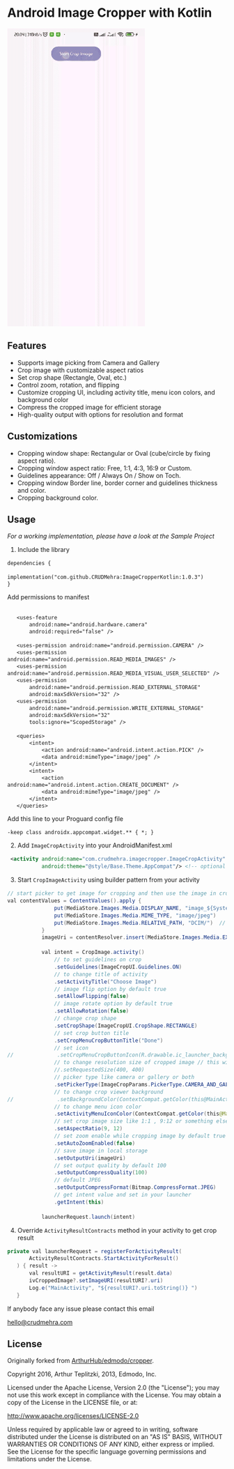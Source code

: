 Android Image Cropper with Kotlin
=======

![Crop](https://github.com/CRUDMehra/ImageCropperKotlin/blob/main/sample/demo_large.gif?raw=true)


## Features
- Supports image picking from Camera and Gallery
- Crop image with customizable aspect ratios
- Set crop shape (Rectangle, Oval, etc.)
- Control zoom, rotation, and flipping
- Customize cropping UI, including activity title, menu icon colors, and background color
- Compress the cropped image for efficient storage
- High-quality output with options for resolution and format



## Customizations
- Cropping window shape: Rectangular or Oval (cube/circle by fixing aspect ratio).
- Cropping window aspect ratio: Free, 1:1, 4:3, 16:9 or Custom.
- Guidelines appearance: Off / Always On / Show on Toch.
- Cropping window Border line, border corner and guidelines thickness and color.
- Cropping background color.


## Usage
*For a working implementation, please have a look at the Sample Project*


1. Include the library

 ```
 dependencies {
     	        implementation("com.github.CRUDMehra:ImageCropperKotlin:1.0.3")
 }
 ```

Add permissions to manifest

 ```
 
    <uses-feature
        android:name="android.hardware.camera"
        android:required="false" />

    <uses-permission android:name="android.permission.CAMERA" />
    <uses-permission android:name="android.permission.READ_MEDIA_IMAGES" />
    <uses-permission android:name="android.permission.READ_MEDIA_VISUAL_USER_SELECTED" />
    <uses-permission
        android:name="android.permission.READ_EXTERNAL_STORAGE"
        android:maxSdkVersion="32" />
    <uses-permission
        android:name="android.permission.WRITE_EXTERNAL_STORAGE"
        android:maxSdkVersion="32"
        tools:ignore="ScopedStorage" />

    <queries>
        <intent>
            <action android:name="android.intent.action.PICK" />
            <data android:mimeType="image/jpeg" />
        </intent>
        <intent>
            <action android:name="android.intent.action.CREATE_DOCUMENT" />
            <data android:mimeType="image/jpeg" />
        </intent>
    </queries>

```
Add this line to your Proguard config file
```
-keep class androidx.appcompat.widget.** { *; }
```



2. Add `ImageCropActivity` into your AndroidManifest.xml
 ```xml
  <activity android:name="com.crudmehra.imagecropper.ImageCropActivity"
            android:theme="@style/Base.Theme.AppCompat"/> <!-- optional (needed if default theme has no action bar) -->
 ```

3. Start `CropImageActivity` using builder pattern from your activity
 ```java
 // start picker to get image for cropping and then use the image in cropping activity
 val contentValues = ContentValues().apply {
                put(MediaStore.Images.Media.DISPLAY_NAME, "image_${System.currentTimeMillis()}.jpg")
                put(MediaStore.Images.Media.MIME_TYPE, "image/jpeg")
                put(MediaStore.Images.Media.RELATIVE_PATH, "DCIM/")  // Optional: specify folder
            }
            imageUri = contentResolver.insert(MediaStore.Images.Media.EXTERNAL_CONTENT_URI, contentValues)!!

            val intent = CropImage.activity()
                // to set guidelines on crop
                .setGuidelines(ImageCropUI.Guidelines.ON)
                // to change title of activity
                .setActivityTitle("Choose Image")
                // image flip option by default true
                .setAllowFlipping(false)
                // image rotate option by default true
                .setAllowRotation(false)
                // change crop shape
                .setCropShape(ImageCropUI.CropShape.RECTANGLE)
                // set crop button title
                .setCropMenuCropButtonTitle("Done")
                // set icon
//              .setCropMenuCropButtonIcon(R.drawable.ic_launcher_background)
                // to change resolution size of cropped image // this will change image quality // you also can skip this step for high quality image
                //.setRequestedSize(400, 400)
                // picker type like camera or gallery or both
                .setPickerType(ImageCropParams.PickerType.CAMERA_AND_GALLERY)
                // to change crop viewer background
//              .setBackgroundColor(ContextCompat.getColor(this@MainActivity, R.color.white))
                // to change menu icon color
                .setActivityMenuIconColor(ContextCompat.getColor(this@MainActivity, R.color.white))
                // set crop image size like 1:1 , 9:12 or something else
                .setAspectRatio(9, 12)
                // set zoom enable while cropping image by default true
                .setAutoZoomEnabled(false)
                // save image in local storage
                .setOutputUri(imageUri)
                // set output quality by default 100
                .setOutputCompressQuality(100)
                // default JPEG
                .setOutputCompressFormat(Bitmap.CompressFormat.JPEG)
                // get intent value and set in your launcher
                .getIntent(this)

            launcherRequest.launch(intent)
 ```



4. Override `ActivityResultContracts` method in your activity to get crop result
 ```java
private val launcherRequest = registerForActivityResult(
        ActivityResultContracts.StartActivityForResult()
    ) { result ->
        val resultURI = getActivityResult(result.data)
        ivCroppedImage?.setImageURI(resultURI?.uri)
        Log.e("MainActivity", "${resultURI?.uri.toString()} ")
    }
 ``` 

If anybody face any issue please contact this email

[hello@crudmehra.com](hello@crudmehra.com)

## License
Originally forked from [ArthurHub/edmodo/cropper](https://github.com/ArthurHub/Android-Image-Cropper.git).

Copyright 2016, Arthur Teplitzki, 2013, Edmodo, Inc.

Licensed under the Apache License, Version 2.0 (the "License"); you may not use this work except in compliance with the   License.
You may obtain a copy of the License in the LICENSE file, or at:

http://www.apache.org/licenses/LICENSE-2.0

Unless required by applicable law or agreed to in writing, software distributed under the License is distributed on an "AS   IS" BASIS, WITHOUT WARRANTIES OR CONDITIONS OF ANY KIND, either express or implied. See the License for the specific language governing permissions and limitations under the License.
